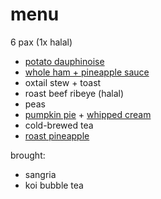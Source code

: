 # menu

6 pax (1x halal)

* [potato dauphinoise](../recipes/potato-dauphinoise.html)
* [whole ham + pineapple sauce](../in-progress/pineapple-sauce-for-ham.html)
* oxtail stew + toast
* roast beef ribeye (halal)
* peas
* [pumpkin pie](../recipes/confectionery/pumpkin-pie.html) + [whipped cream](../recipes/confectionery/chantilly-cream.html)
* cold-brewed tea
* [roast pineapple](../in-progress/roasted-pineapple.html)

brought:

* sangria
* koi bubble tea
